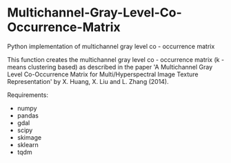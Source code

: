 # Multichannel-Gray-Level-Co-Occurrence-Matrix
Python implementation of multichannel gray level co - occurrence matrix

This function creates the multichannel gray level co - occurrence matrix (k - means clustering based) as described in the paper
'A Multichannel Gray Level Co-Occurrence Matrix for Multi/Hyperspectral Image Texture Representation' by X. Huang, 
X. Liu and L. Zhang (2014). 

Requirements:
- numpy
- pandas
- gdal
- scipy
- skimage
- sklearn
- tqdm
